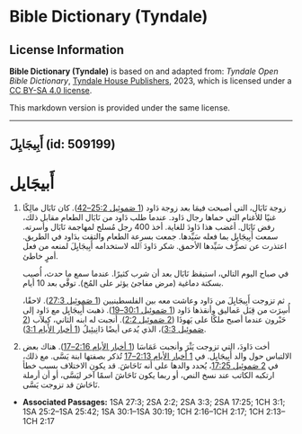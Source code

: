 # Bible Dictionary (Tyndale)

## License Information

**Bible Dictionary (Tyndale)** is based on and adapted from: _Tyndale Open Bible Dictionary_, [Tyndale House Publishers](https://tyndaleopenresources.com/), 2023, which is licensed under a [CC BY-SA 4.0 license](https://creativecommons.org/licenses/by-sa/4.0/legalcode.en).

This markdown version is provided under the same license.



--------------------------------

## أَبِيجَايِلَ (id: 509199)

أَبيجَايل
=========

1. زوجة نَابَال، التي أصبحت فيمَا بعد زوجة دَاود ([1 صَموئِيل 25:2–42](https://ref.ly/1Sam25:2-1Sam25:42)). كان نَابَال مالِكًا غنيًا للأغنام التي حماها رجال دَاود. عندما طلب دَاود من نَابَال الطعام مقابل ذلك، رفض نَابَال. أغضب هذا دَاودَ للغاية. أخذ 400 رجل مُسلح لمهاجمة نَابَال وأسرته. سمعت أَبِيجَايِل بما فعله سَيِّدها. جمعت بسرعة الطعام والتقت بدَاود في الطريق. اعتذرت عن تصرُّف سَيِّدها الأحمق. شكر دَاودَ ٱلله لاستخدامه أَبِيجَايِلَ لمنعه من فعل أمرٍ خاطئ.

    في صباح اليوم التالي، استيقظ نَابَال بعد أن شرب كثيرًا. عندما سمع ما حدث، أُصيب بسكتة دماغية (مرض مفاجئ يؤثر على المُخ). توفَّي بعد 10 أيام.

    ثم تزوجت أَبِيجَايِلَ من دَاود وعاشت معه بين الفلسطينيين ([1 صَموئِيل 27:3](https://ref.ly/1Sam27:3)). لاحقًا، أُسِرَت من قِبَل عَماليق وأنقذها دَاود ([1 صَموئِيل 30:1–19](https://ref.ly/1Sam30:1-1Sam30:19)). ذهبت أَبِيجَايِل مع دَاود إلى حَبْرون عندما أصبح ملكًا على يَهوذَا ([2 صَموئِيل 2:2](https://ref.ly/2Sam2:2)). أنجبت له ابنه الثاني، كِيلآب ([2 صَموئِيل 3:3](https://ref.ly/2Sam3:3))، الذي يُدعى أيضًا دَانِيئِيلُ ([1 أخبار الأيام 3:1](https://ref.ly/1Chr3:1)).

2. أخت دَاودَ، التي تزوجت يَثْرَ وأنجبت عَمَاسَا ([1 أخبار الأيام 2:16–17](https://ref.ly/1Chr2:16-1Chr2:17)). هناك بعض الالتباس حول والد أَبِيجَايِل. في [1 أخبار الأيام 2:13–17](https://ref.ly/1Chr2:13-1Chr2:17) تُذكر بصفتها ابنة يَسَّى. مع ذلك، في [2 صَموئِيل 17:25](https://ref.ly/2Sam17:25)، يُحدد والدها على أنه نَاحَاشَ. قد يكون الاختلاف بسبب خطأ ارتكبه الكاتب عند نسخ النص، أو ربما يكون نَاحَاشَ اسمًا آخر ليَسَّى، أو أن أرملة نَاحَاشَ قد تزوجت يَسَّى.

* **Associated Passages:** 1SA 27:3; 2SA 2:2; 2SA 3:3; 2SA 17:25; 1CH 3:1; 1SA 25:2–1SA 25:42; 1SA 30:1–1SA 30:19; 1CH 2:16–1CH 2:17; 1CH 2:13–1CH 2:17

